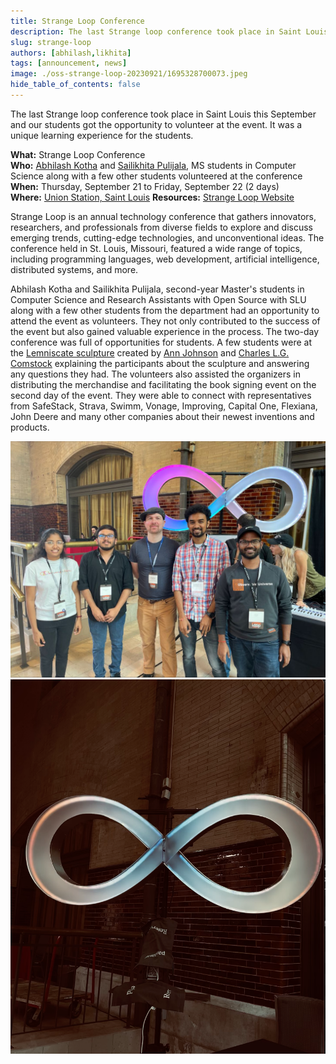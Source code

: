 ```yaml
---
title: Strange Loop Conference
description: The last Strange loop conference took place in Saint Louis this September and our students got the great opportunity to volunteer for the event. It was a unique experience for our students. 
slug: strange-loop
authors: [abhilash,likhita]
tags: [announcement, news]
image: ./oss-strange-loop-20230921/1695328700073.jpeg
hide_table_of_contents: false
---
```


The last Strange loop conference took place in Saint Louis this September and our students got the opportunity to volunteer at the event. It was a unique learning experience for the students. 

<!--truncate-->

**What:** Strange Loop Conference<br/>
**Who:** [Abhilash Kotha](https://www.linkedin.com/in/abhilashkotha/) and [Sailikhita Pulijala](https://www.linkedin.com/in/sailikhita-pulijala/), MS students in Computer Science along with a few other students volunteered at the conference<br/>
**When:** Thursday, September 21 to Friday, September 22 (2 days)<br/>
**Where:** [Union Station, Saint Louis](https://www.thestrangeloop.com/venue.html)
**Resources:** [Strange Loop Website](https://www.thestrangeloop.com/index.html)

Strange Loop is an annual technology conference that gathers innovators, 
researchers, and professionals from diverse fields to explore and discuss emerging 
trends, cutting-edge technologies, and unconventional ideas. The conference held 
in St. Louis, Missouri, featured a wide range of topics, including programming 
languages, web development, artificial intelligence, distributed systems, and more.

Abhilash Kotha and Sailikhita Pulijala, second-year Master's students in Computer Science and Research Assistants with Open Source with SLU along with a few other students from the department had an opportunity to attend the event as volunteers. They not only contributed to the success of the event but also gained valuable experience in the process.  The two-day conference was full of opportunities for students. A few students were at the [Lemniscate sculpture](https://dgtized.github.io/lemniscate/) created by  [Ann Johnson](https://annjohnson.art/) and [Charles L.G. Comstock](https://github.com/dgtized) explaining the participants about the sculpture and answering any questions they had. The volunteers also assisted the organizers in distributing the merchandise and facilitating the book signing event on the second day of the event. They were able to connect with representatives from SafeStack, Strava, Swimm, Vonage, Improving, Capital One, Flexiana, John Deere and many other companies about their newest inventions and products.

![Abhilash and other students with Charles L.G. Comstock, one of the creators of the strange loop lemniscate sculpture](./oss-strange-loop-20230921/1695328700073.jpeg)
![Lemniscate sculpture](./oss-strange-loop-20230921/lemniscate.png)
